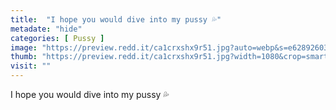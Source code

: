 ```yaml
---
title:  "I hope you would dive into my pussy 💦"
metadate: "hide"
categories: [ Pussy ]
image: "https://preview.redd.it/ca1crxshx9r51.jpg?auto=webp&s=e6289260316032be470b94047d4fb30981f2fea6"
thumb: "https://preview.redd.it/ca1crxshx9r51.jpg?width=1080&crop=smart&auto=webp&s=e30958fe79effcd475bc43c896acd0da0f0aa6b8"
visit: ""
---
```

I hope you would dive into my pussy 💦
